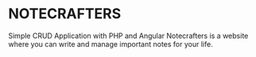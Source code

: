 # NOTECRAFTERS
Simple CRUD Application with PHP and Angular  Notecrafters is a website where you can write and manage important notes for your life.
